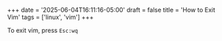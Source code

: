 +++
date = '2025-06-04T16:11:16-05:00'
draft = false
title = 'How to Exit Vim'
tags = ['linux', 'vim']
+++

To exit vim, press ```Esc:wq```
